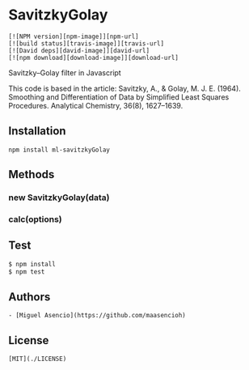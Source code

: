 # SavitzkyGolay

    [![NPM version][npm-image]][npm-url]
    [![build status][travis-image]][travis-url]
    [![David deps][david-image]][david-url]
    [![npm download][download-image]][download-url]

Savitzky–Golay filter in Javascript

This code is based in the article: Savitzky, A., & Golay, M. J. E. (1964). Smoothing and Differentiation of Data by Simplified Least Squares Procedures. Analytical Chemistry, 36(8), 1627–1639.

## Installation

`npm install ml-savitzkyGolay`

## Methods
 
### new SavitzkyGolay(data)

### calc(options)

## Test

```js
$ npm install
$ npm test
```

## Authors

    - [Miguel Asencio](https://github.com/maasencioh)

## License

    [MIT](./LICENSE)

[npm-image]: https://img.shields.io/npm/v/ml-savitzkyGolay.svg?style=flat-square
[npm-url]: https://npmjs.org/package/ml-savitzkyGolay
[travis-image]: https://img.shields.io/travis/mljs/savitzkyGolay/master.svg?style=flat-square
[travis-url]: https://travis-ci.org/mljs/savitzkyGolay
[david-image]: https://img.shields.io/david/mljs/savitzkyGolay.svg?style=flat-square
[david-url]: https://david-dm.org/mljs/savitzkyGolay
[download-image]: https://img.shields.io/npm/dm/ml-savitzkyGolay.svg?style=flat-square
[download-url]: https://npmjs.org/package/ml-savitzkyGolay
